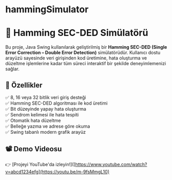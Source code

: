 # hammingSimulator
# 🧠 Hamming SEC-DED Simülatörü

Bu proje, Java Swing kullanılarak geliştirilmiş bir **Hamming SEC-DED (Single Error Correction – Double Error Detection)** simülatörüdür. Kullanıcı dostu arayüzü sayesinde veri girişinden kod üretimine, hata oluşturma ve düzeltme işlemlerine kadar tüm süreci interaktif bir şekilde deneyimlemenizi sağlar.

## 🎯 Özellikler

✅ 8, 16 veya 32 bitlik veri giriş desteği  
✅ Hamming SEC-DED algoritması ile kod üretimi  
✅ Bit düzeyinde yapay hata oluşturma  
✅ Sendrom kelimesi ile hata tespiti  
✅ Otomatik hata düzeltme  
✅ Belleğe yazma ve adrese göre okuma  
✅ Swing tabanlı modern grafik arayüz  

## 📽️ Demo Videosu

👉 [Projeyi YouTube'da izleyin!]([https://www.youtube.com/watch?v=abcd1234efg](https://youtu.be/m-9fsMmgL10)



